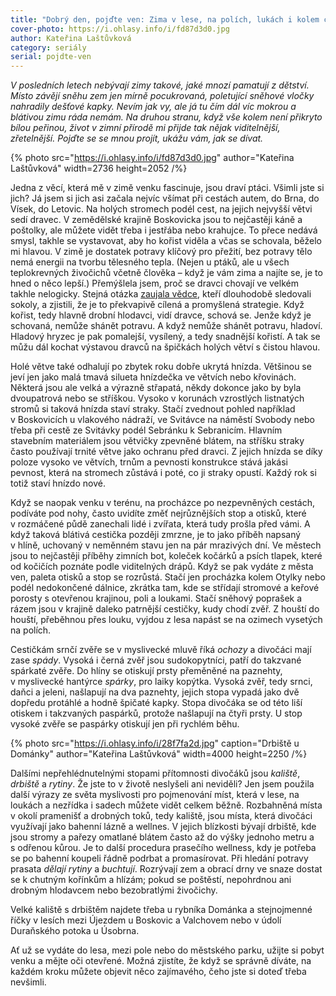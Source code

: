 ```yaml
---
title: "Dobrý den, pojďte ven: Zima v lese, na polích, lukách i kolem cest"
cover-photo: https://i.ohlasy.info/i/fd87d3d0.jpg
author: Kateřina Laštůvková
category: seriály
serial: pojdte-ven
---
```


*V posledních letech nebývají zimy takové, jaké mnozí pamatují z dětství. Místo závějí sněhu zem jen mírně pocukrovaná, poletující sněhové vločky nahradily dešťové kapky. Nevím jak vy, ale já tu čím dál víc mokrou a blátivou zimu ráda nemám. Na druhou stranu, když vše kolem není přikryto bílou peřinou, život v zimní přírodě mi přijde tak nějak viditelnější, zřetelnější. Pojďte se se mnou projít, ukážu vám, jak se dívat.*

{% photo src="https://i.ohlasy.info/i/fd87d3d0.jpg" author="Kateřina Laštůvková" width=2736 height=2052 /%}

Jedna z věcí, která mě v zimě venku fascinuje, jsou draví ptáci. Všimli jste si jich? Já jsem si jich asi začala nejvíc všímat při cestách autem, do Brna, do Vísek, do Letovic. Na holých stromech podél cest, na jejich nejvyšší větvi sedí dravec. V zemědělské krajině Boskovicka jsou to nejčastěji káně a poštolky, ale můžete vidět třeba i jestřába nebo krahujce. To přece nedává smysl, takhle se vystavovat, aby ho kořist viděla a včas se schovala, běželo mi hlavou. V zimě je dostatek potravy klíčový pro přežití, bez potravy tělo nemá energii na tvorbu tělesného tepla. (Nejen u ptáků, ale u všech teplokrevných živočichů včetně člověka – když je vám zima a najíte se, je to hned o něco lepší.) Přemýšlela jsem, proč se dravci chovají ve velkém takhle nelogicky. Stejná otázka [zaujala vědce](https://dvojka.rozhlas.cz/meteor-o-seismologii-strategii-dravcu-a-preziti-konce-sveta-9114697), kteří dlouhodobě sledovali sokoly, a zjistili, že je to překvapivě cílená a promyšlená strategie. Když kořist, tedy hlavně drobní hlodavci, vidí dravce, schová se. Jenže když je schovaná, nemůže shánět potravu. A když nemůže shánět potravu, hladoví. Hladový hryzec je pak pomalejší, vysílený, a tedy snadnější kořistí. A tak se můžu dál kochat výstavou dravců na špičkách holých větví s čistou hlavou.

Holé větve také odhalují po zbytek roku dobře ukrytá hnízda. Většinou se jeví jen jako malá tmavá silueta hnízdečka ve větvích nebo křovinách. Některá jsou ale velká a výrazně střapatá, někdy dokonce jako by byla dvoupatrová nebo se stříškou. Vysoko v korunách vzrostlých listnatých stromů si taková hnízda staví straky. Stačí zvednout pohled například v Boskovicích u vlakového nádraží, ve Svitávce na náměstí Svobody nebo třeba při cestě ze Svitávky podél Sebránku k Sebranicím. Hlavním stavebním materiálem jsou větvičky zpevněné blátem, na stříšku straky často používají trnité větve jako ochranu před dravci. Z jejich hnízda se díky poloze vysoko ve větvích, trnům a pevnosti konstrukce stává jakási pevnost, která na stromech zůstává i poté, co ji straky opustí. Každý rok si totiž staví hnízdo nové.

Když se naopak venku v terénu, na procházce po nezpevněných cestách, podíváte pod nohy, často uvidíte změť nejrůznějších stop a otisků, které v rozmáčené půdě zanechali lidé i zvířata, která tudy prošla před vámi. A když taková blátivá cestička později zmrzne, je to jako příběh napsaný v hlíně, uchovaný v neměnném stavu jen na pár mrazivých dní. Ve městech jsou to nejčastěji příběhy zimních bot, koleček kočárků a psích tlapek, které od kočičích poznáte podle viditelných drápů. Když se pak vydáte z města ven, paleta otisků a stop se rozrůstá. Stačí jen procházka kolem Otylky nebo podél nedokončené dálnice, zkrátka tam, kde se střídají stromové a keřové porosty s otevřenou krajinou, poli a loukami. Stačí sněhový poprašek a rázem jsou v krajině daleko patrnější cestičky, kudy chodí zvěř. Z houští do houští, přeběhnou přes louku, vyjdou z lesa napást se na ozimech vysetých na polích.

Cestičkám srnčí zvěře se v myslivecké mluvě říká *ochozy* a divočáci mají zase *spády*. Vysoká i černá zvěř jsou sudokopytníci, patří do takzvané spárkaté zvěře. Do hlíny se otiskují prsty přeměněné na paznehty, v myslivecké hantýrce *spárky*, pro laiky kopýtka. Vysoká zvěř, tedy srnci, daňci a jeleni, našlapují na dva paznehty, jejich stopa vypadá jako dvě dopředu protáhlé a hodně špičaté kapky. Stopa divočáka se od této liší otiskem i takzvaných paspárků, protože našlapují na čtyři prsty. U stop vysoké zvěře se paspárky otiskují jen při rychlém běhu.

{% photo src="https://i.ohlasy.info/i/28f7fa2d.jpg" caption="Drbiště u Dománky" author="Kateřina Laštůvková" width=4000 height=2250 /%}

Dalšími nepřehlédnutelnými stopami přítomnosti divočáků jsou *kaliště*, *drbiště* a *rytiny*. Že jste to v životě neslyšeli ani neviděli? Jen jsem použila další výrazy ze světa myslivosti pro pojmenování míst, která v lese, na loukách a nezřídka i sadech můžete vidět celkem běžně. Rozbahněná místa v okolí pramenišť a drobných toků, tedy kaliště, jsou místa, která divočáci využívají jako bahenní lázně a wellnes. V jejich blízkosti bývají drbiště, kde jsou stromy a pařezy omatlané blátem často až do výšky jednoho metru a s odřenou kůrou. Je to další procedura prasečího wellness, kdy je potřeba se po bahenní koupeli řádně podrbat a promasírovat. Při hledání potravy prasata *dělají rytiny* a *buchtují*. Rozrývají zem a obrací drny ve snaze dostat se k chutným kořínkům a hlízám; pokud se poštěstí, nepohrdnou ani drobným hlodavcem nebo bezobratlými živočichy.

Velké kaliště s drbištěm najdete třeba u rybníka Dománka a stejnojmenné říčky v lesích mezi Újezdem u Boskovic a Valchovem nebo v údolí Duraňského potoka u Úsobrna.

Ať už se vydáte do lesa, mezi pole nebo do městského parku, užijte si pobyt venku a mějte oči otevřené. Možná zjistíte, že když se správně díváte, na každém kroku můžete objevit něco zajímavého, čeho jste si doteď třeba nevšimli.
